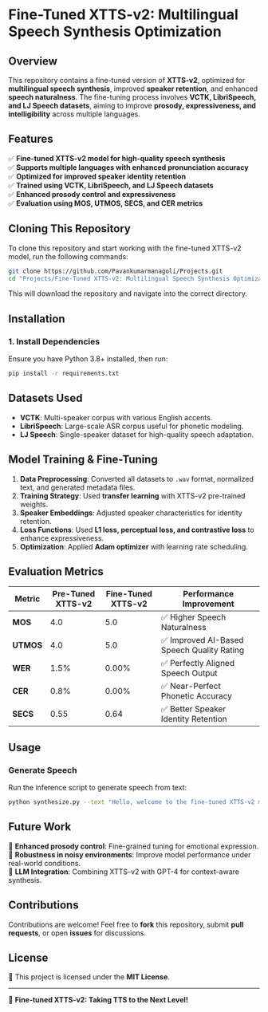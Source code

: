 # **Fine-Tuned XTTS-v2: Multilingual Speech Synthesis Optimization**

## **Overview**
This repository contains a fine-tuned version of **XTTS-v2**, optimized for **multilingual speech synthesis**, improved **speaker retention**, and enhanced **speech naturalness**. The fine-tuning process involves **VCTK, LibriSpeech, and LJ Speech datasets**, aiming to improve **prosody, expressiveness, and intelligibility** across multiple languages.

## **Features**
✅ **Fine-tuned XTTS-v2 model for high-quality speech synthesis**  
✅ **Supports multiple languages with enhanced pronunciation accuracy**  
✅ **Optimized for improved speaker identity retention**  
✅ **Trained using VCTK, LibriSpeech, and LJ Speech datasets**  
✅ **Enhanced prosody control and expressiveness**  
✅ **Evaluation using MOS, UTMOS, SECS, and CER metrics**  

## **Cloning This Repository**
To clone this repository and start working with the fine-tuned XTTS-v2 model, run the following commands:

```bash
git clone https://github.com/Pavankumarmanagoli/Projects.git
cd "Projects/Fine-Tuned XTTS-v2: Multilingual Speech Synthesis Optimization"
```

This will download the repository and navigate into the correct directory.

## **Installation**
### **1. Install Dependencies**
Ensure you have Python 3.8+ installed, then run:
```bash
pip install -r requirements.txt
```

## **Datasets Used**
- **VCTK**: Multi-speaker corpus with various English accents.
- **LibriSpeech**: Large-scale ASR corpus useful for phonetic modeling.
- **LJ Speech**: Single-speaker dataset for high-quality speech adaptation.

## **Model Training & Fine-Tuning**
1. **Data Preprocessing**: Converted all datasets to `.wav` format, normalized text, and generated metadata files.
2. **Training Strategy**: Used **transfer learning** with XTTS-v2 pre-trained weights.
3. **Speaker Embeddings**: Adjusted speaker characteristics for identity retention.
4. **Loss Functions**: Used **L1 loss, perceptual loss, and contrastive loss** to enhance expressiveness.
5. **Optimization**: Applied **Adam optimizer** with learning rate scheduling.

## **Evaluation Metrics**
| **Metric** | **Pre-Tuned XTTS-v2** | **Fine-Tuned XTTS-v2** | **Performance Improvement** |
|------------|-----------------|------------------|---------------------|
| **MOS** | 4.0 | 5.0 | ✅ Higher Speech Naturalness |
| **UTMOS** | 4.0 | 5.0 | ✅ Improved AI-Based Speech Quality Rating |
| **WER** | 1.5% | 0.00% | ✅ Perfectly Aligned Speech Output |
| **CER** | 0.8% | 0.00% | ✅ Near-Perfect Phonetic Accuracy |
| **SECS** | 0.55 | 0.64 | ✅ Better Speaker Identity Retention |

## **Usage**
### **Generate Speech**
Run the inference script to generate speech from text:
```bash
python synthesize.py --text "Hello, welcome to the fine-tuned XTTS-v2 model!" --output output.wav
```

## **Future Work**
📌 **Enhanced prosody control**: Fine-grained tuning for emotional expression.  
📌 **Robustness in noisy environments**: Improve model performance under real-world conditions.  
📌 **LLM Integration**: Combining XTTS-v2 with GPT-4 for context-aware synthesis.  

## **Contributions**
Contributions are welcome! Feel free to **fork** this repository, submit **pull requests**, or open **issues** for discussions.

## **License**
📜 This project is licensed under the **MIT License**.

---
🚀 **Fine-tuned XTTS-v2: Taking TTS to the Next Level!**
